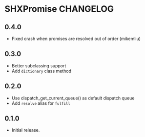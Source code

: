 # SHXPromise CHANGELOG

## 0.4.0

* Fixed crash when promises are resolved out of order (mikemliu)

## 0.3.0

* Better subclassing support
* Add `dictionary` class method

## 0.2.0

* Use dispatch_get_current_queue() as default dispatch queue
* Add `resolve` alias for `fulfill`

## 0.1.0

* Initial release.
